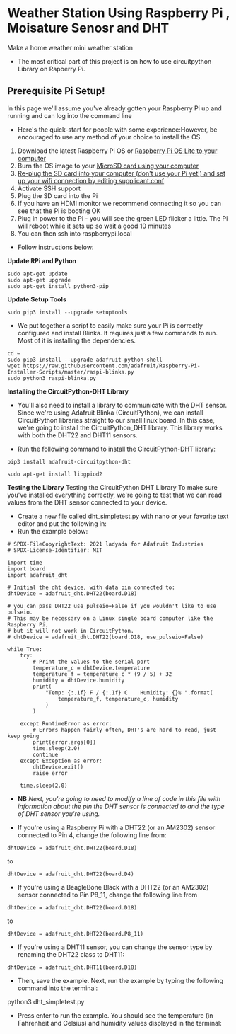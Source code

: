 # Weather Station Using Raspberry Pi , Moisature Senosr and DHT
 Make a home weather mini weather station 

 - The most critical part of this project is on how to use circuitpython Library on Rapberry Pi.

 ## Prerequisite Pi Setup!
In this page we'll assume you've already gotten your Raspberry Pi up and running and can log into the command line

- Here's the quick-start for people with some experience:However, be encouraged to use any method of your choice to install the OS.

1. Download the latest Raspberry Pi OS or [Raspberry Pi OS Lite to your computer](https://www.raspberrypi.com/software/operating-systems/)
2. Burn the OS image to your [MicroSD card using your computer](https://learn.adafruit.com/adafruit-raspberry-pi-lesson-1-preparing-and-sd-card-for-your-raspberry-pi)
3. [Re-plug the SD card into your computer (don't use your Pi yet!) and set up your wifi connection by editing supplicant.conf](https://learn.adafruit.com/raspberry-pi-zero-creation/text-file-editing)
3. Activate SSH support
4. Plug the SD card into the Pi
5. If you have an HDMI monitor we recommend connecting it so you can see that the Pi is booting OK
6. Plug in power to the Pi - you will see the green LED flicker a little. The Pi will reboot while it sets up so wait a good 10 minutes
7. You can then ssh into raspberrypi.local

- Follow instructions below:

**Update RPi and Python**

```
sudo apt-get update
sudo apt-get upgrade
sudo apt-get install python3-pip
```

**Update Setup Tools**

```
sudo pip3 install --upgrade setuptools
```
-  We put together a script to easily make sure your Pi is correctly configured and install Blinka. It requires just a few commands to run. Most of it is installing the dependencies.

```
cd ~
sudo pip3 install --upgrade adafruit-python-shell
wget https://raw.githubusercontent.com/adafruit/Raspberry-Pi-Installer-Scripts/master/raspi-blinka.py
sudo python3 raspi-blinka.py
```

**Installing the CircuitPython-DHT Library**

- You'll also need to install a library to communicate with the DHT sensor. Since we're using Adafruit Blinka (CircuitPython), we can install CircuitPython libraries straight to our small linux board. In this case, we're going to install the CircuitPython_DHT library. This library works with both the DHT22 and DHT11 sensors.

* Run the following command to install the CircuitPython-DHT library:

```
pip3 install adafruit-circuitpython-dht

sudo apt-get install libgpiod2
```
**Testing the Library**
Testing the CircuitPython DHT Library
To make sure you've installed everything correctly, we're going to test that we can read values from the DHT sensor connected to your device.

- Create a new file called dht_simpletest.py with nano or your favorite text editor and put the following in:
- Run the example below:


```
# SPDX-FileCopyrightText: 2021 ladyada for Adafruit Industries
# SPDX-License-Identifier: MIT

import time
import board
import adafruit_dht

# Initial the dht device, with data pin connected to:
dhtDevice = adafruit_dht.DHT22(board.D18)

# you can pass DHT22 use_pulseio=False if you wouldn't like to use pulseio.
# This may be necessary on a Linux single board computer like the Raspberry Pi,
# but it will not work in CircuitPython.
# dhtDevice = adafruit_dht.DHT22(board.D18, use_pulseio=False)

while True:
    try:
        # Print the values to the serial port
        temperature_c = dhtDevice.temperature
        temperature_f = temperature_c * (9 / 5) + 32
        humidity = dhtDevice.humidity
        print(
            "Temp: {:.1f} F / {:.1f} C    Humidity: {}% ".format(
                temperature_f, temperature_c, humidity
            )
        )

    except RuntimeError as error:
        # Errors happen fairly often, DHT's are hard to read, just keep going
        print(error.args[0])
        time.sleep(2.0)
        continue
    except Exception as error:
        dhtDevice.exit()
        raise error

    time.sleep(2.0)

```

* **NB** *Next, you're going to need to modify a line of code in this file with information about the pin the DHT sensor is connected to and the type of DHT sensor you're using.*

- If you're using a Raspberry Pi with a DHT22 (or an AM2302) sensor connected to Pin 4, change the following line from:

```
dhtDevice = adafruit_dht.DHT22(board.D18)
```
to

```
dhtDevice = adafruit_dht.DHT22(board.D4)
```
- If you're using a BeagleBone Black with a DHT22 (or an AM2302) sensor connected to Pin P8_11, change the following line from

```
dhtDevice = adafruit_dht.DHT22(board.D18)
```

to 

```
dhtDevice = adafruit_dht.DHT22(board.P8_11)
```

- If you're using a DHT11 sensor, you can change the sensor type by renaming the DHT22 class to DHT11:

```
dhtDevice = adafruit_dht.DHT11(board.D18)
```

* Then, save the example. Next, run the example by typing the following command into the terminal:

python3 dht_simpletest.py

* Press enter to run the example. You should see the temperature (in Fahrenheit and Celsius) and humidity values displayed in the terminal:

